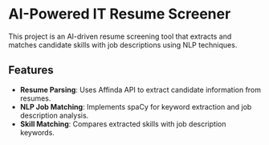 # AI-Powered IT Resume Screener

This project is an AI-driven resume screening tool that extracts and matches candidate skills with job descriptions using NLP techniques.

## Features
- **Resume Parsing**: Uses Affinda API to extract candidate information from resumes.
- **NLP Job Matching**: Implements spaCy for keyword extraction and job description analysis.
- **Skill Matching**: Compares extracted skills with job description keywords.

